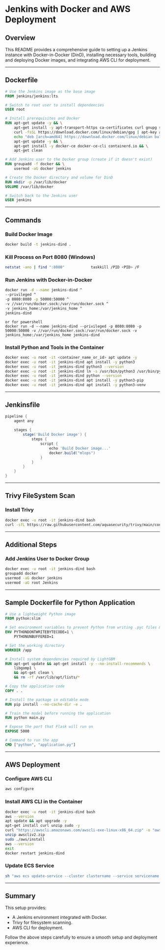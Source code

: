 # Jenkins with Docker and AWS Deployment

## Overview
This README provides a comprehensive guide to setting up a Jenkins instance with Docker-in-Docker (DinD), installing necessary tools, building and deploying Docker images, and integrating AWS CLI for deployment.

---

## Dockerfile

```Dockerfile
# Use the Jenkins image as the base image
FROM jenkins/jenkins:lts

# Switch to root user to install dependencies
USER root

# Install prerequisites and Docker
RUN apt-get update -y && \
    apt-get install -y apt-transport-https ca-certificates curl gnupg software-properties-common && \
    curl -fsSL https://download.docker.com/linux/debian/gpg | apt-key add - && \
    echo "deb [arch=amd64] https://download.docker.com/linux/debian bullseye stable" > /etc/apt/sources.list.d/docker.list && \
    apt-get update -y && \
    apt-get install -y docker-ce docker-ce-cli containerd.io && \
    apt-get clean

# Add Jenkins user to the Docker group (create if it doesn't exist)
RUN groupadd -f docker && \
    usermod -aG docker jenkins

# Create the Docker directory and volume for DinD
RUN mkdir -p /var/lib/docker
VOLUME /var/lib/docker

# Switch back to the Jenkins user
USER jenkins
```

---

## Commands

### Build Docker Image
```bash
docker build -t jenkins-dind .
```

### Kill Process on Port 8080 (Windows)
```bash
netstat -ano | find ":8080"            taskkill /PID <PID> /F
```

### Run Jenkins with Docker-in-Docker
```bash
docker run -d --name jenkins-dind ^
--privileged ^
-p 8080:8080 -p 50000:50000 ^
-v //var/run/docker.sock:/var/run/docker.sock ^
-v jenkins_home:/var/jenkins_home ^
jenkins-dind
```
```
or for powershell
docker run -d --name jenkins-dind --privileged -p 8080:8080 -p 50000:50000 -v //var/run/docker.sock:/var/run/docker.sock -v jenkins_home:/var/jenkins_home jenkins-dind
```

### Install Python and Tools in the Container
```bash
docker exec -u root -it <container_name_or_id> apt update -y
docker exec -u root -it jenkins-dind apt install -y python3
docker exec -u root -it jenkins-dind python3 --version
docker exec -u root -it jenkins-dind ln -s /usr/bin/python3 /usr/bin/python
docker exec -u root -it jenkins-dind python --version
docker exec -u root -it jenkins-dind apt install -y python3-pip
docker exec -u root -it jenkins-dind apt install -y python3-venv
```

---

## Jenkinsfile

```groovy
pipeline {
    agent any
    
    stages {
        stage('Build Docker image') {
            steps {
                script {
                    echo 'Build Docker image...'
                    docker.build("mlops")
                }
            }
        }
    }
}
```

---

## Trivy FileSystem Scan

### Install Trivy
```bash
docker exec -u root -it jenkins-dind bash
curl -sfL https://raw.githubusercontent.com/aquasecurity/trivy/main/contrib/install.sh | sh -s -- -b /usr/local/bin v0.57.1
```

---

## Additional Steps

### Add Jenkins User to Docker Group
```bash
docker exec -u root -it jenkins-dind bash
groupadd docker
usermod -aG docker jenkins
usermod -aG root Jenkins
```

---

## Sample Dockerfile for Python Application

```Dockerfile
# Use a lightweight Python image
FROM python:slim

# Set environment variables to prevent Python from writing .pyc files & Ensure Python output is not buffered
ENV PYTHONDONTWRITEBYTECODE=1 \
    PYTHONUNBUFFERED=1

# Set the working directory
WORKDIR /app

# Install system dependencies required by LightGBM
RUN apt-get update && apt-get install -y --no-install-recommends \
    libgomp1 \
    && apt-get clean \
    && rm -rf /var/lib/apt/lists/*

# Copy the application code
COPY . .

# Install the package in editable mode
RUN pip install --no-cache-dir -e .

# Train the model before running the application
RUN python main.py

# Expose the port that Flask will run on
EXPOSE 5000

# Command to run the app
CMD ["python", "application.py"]
```

---

## AWS Deployment

### Configure AWS CLI
```bash
aws configure
```

### Install AWS CLI in the Container
```bash
docker exec -u root -it jenkins-dind bash
aws --version
apt update && apt upgrade -y
apt-get install curl unzip sudo -y
curl "https://awscli.amazonaws.com/awscli-exe-linux-x86_64.zip" -o "awscliv2.zip"
unzip awscliv2.zip
sudo ./aws/install
aws --version
exit
docker restart jenkins-dind
```

### Update ECS Service
```bash
sh "aws ecs update-service --cluster clustername --service servicename --force-new-deployment"
```

---

## Summary
This setup provides:
- A Jenkins environment integrated with Docker.
- Trivy for filesystem scanning.
- AWS CLI for deployment.

Follow the above steps carefully to ensure a smooth setup and deployment experience.

